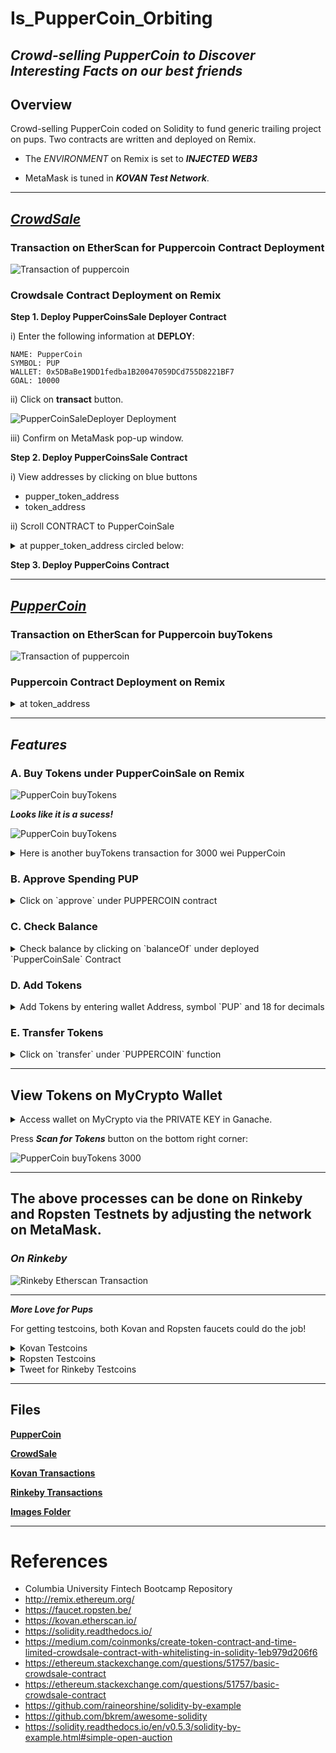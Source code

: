 # Is_PupperCoin_Orbiting
## _Crowd-selling PupperCoin to Discover Interesting Facts on our best friends_

## **Overview**
Crowd-selling PupperCoin coded on Solidity to fund generic trailing project on pups. Two contracts are written and deployed on Remix. 

* The _ENVIRONMENT_ on Remix is set to _**INJECTED WEB3**_ 

* MetaMask is tuned in _**KOVAN Test Network**_.


---

## _**[CrowdSale](Code/Crowdsale.sol)**_

### **Transaction on EtherScan for Puppercoin Contract Deployment**
![Transaction of puppercoin](Images/tx_etherscan_puppercoin.png)

### **Crowdsale Contract Deployment on Remix**

**Step 1. Deploy PupperCoinsSale Deployer Contract**

i) Enter the following information at **DEPLOY**:
```
NAME: PupperCoin
SYMBOL: PUP
WALLET: 0x5DBaBe19DD1fedba1B20047059DCd755D8221BF7
GOAL: 10000
```
ii) Click on **transact** button. 

![PupperCoinSaleDeployer Deployment](Images/pup_deploy_kovan_001.png)

iii) Confirm on MetaMask pop-up window.

**Step 2. Deploy PupperCoinsSale Contract**

i) View addresses by clicking on blue buttons 
* pupper_token_address
* token_address

ii) Scroll CONTRACT to PupperCoinSale
<details><summary>
at pupper_token_address circled below:
</summary>

![PupperCoinSale Deployment](Images/pup_deploy_kovan_002.png)

</details>

**Step 3. Deploy PupperCoins Contract**

---
## _**[PupperCoin](Code/PupperCoin.sol)**_

### **Transaction on EtherScan for Puppercoin buyTokens**
![Transaction of puppercoin](Images/pup_tx_kovan_etherscan_001.png)

### **Puppercoin Contract Deployment on Remix**
<details><summary>
at token_address 
</summary>

![PupperCoin Remix Deployment 2](Images/pup_deploy_kovan_003.png)

</details>

---

## _**Features**_


### **A. Buy Tokens under PupperCoinSale on Remix**

![PupperCoin buyTokens](Images/pup_buytokens_kovan_004.png)

_**Looks like it is a sucess!**_

![PupperCoin buyTokens](Images/pup_tx_kovan_etherscan_002.png)


<details><summary>
Here is another buyTokens transaction for 3000 wei PupperCoin
</summary>

![PupperCoin buyTokens 3000](Images/pup_buytokens_kovan_tx3000.png)

</details>

### **B. Approve Spending PUP**

<details><summary>
Click on `approve` under PUPPERCOIN contract
</summary>

![PupperCoin Approve](Images/pup_approve_kovan.png)

</details>


### **C. Check Balance**

<details><summary>
Check balance by clicking on `balanceOf` under deployed `PupperCoinSale` Contract
</summary>

![PupperCoin buyTokens 3000](Images/pup_tx_kovan_etherscan_003.png)

</details>

### **D. Add Tokens**

<details><summary>
Add Tokens by entering wallet Address, symbol `PUP` and 18 for decimals
</summary>

![PupperCoin Add Tokens](Images/pup_kovan_token_0.png)

![PupperCoin with PUP Tokens](Images/pup_kovan_token.png)


</details>

### **E. Transfer Tokens**

<details><summary>
Click on `transfer` under `PUPPERCOIN` function
</summary>

![PupperCoin buyTokens 3000](Images/pup_tx_kovan_003.png)

</details>

---

## **View Tokens on MyCrypto Wallet**

<details><summary>
Access wallet on MyCrypto via the PRIVATE KEY in Ganache.
</summary>

![Ganache](Images/ganache_address.png)

</details>

Press _**Scan for Tokens**_ button on the bottom right corner:

![PupperCoin buyTokens 3000](Images/pup_mycrypto_rinkeby_1.png)

---
## The above processes can be done on Rinkeby and Ropsten Testnets by adjusting the network on MetaMask.

### _**On Rinkeby**_

![Rinkeby Etherscan Transaction](Images/rinkeby_etherscan_1.png)


---
_**More Love for Pups**_

For getting testcoins, both Kovan and Ropsten faucets could do the job!

<details><summary>
Kovan Testcoins
</summary>

![Kovan Faucet](Images/faucet_kovan.png)

</details>

<details><summary>
Ropsten Testcoins
</summary>

![Ropsten Faucet](Images/faucet_ropsten.png)

</details>

<details><summary>
Tweet for Rinkeby Testcoins
</summary>

_**Step 1: Go to [Rinkeby Faucet](https://faucet.rinkeby.io/)**_

![Rinkeby Authorization 1](Images/rinkeby_auth_1.png)

_**Step 2: Tweet the message with designated wallet address**_

![Rinkeby Authorization 2](Images/rinkeby_auth_2.png)

_**Step 3: Copy link on posted message on Twitter**_

![Rinkeby Authorization 3](Images/rinkeby_auth_3.png)

_**Step 4: Verify tweet**_

![Rinkeby Authorization 4](Images/rinkeby_auth_4.png)

_**Step 5: Check balance on MetaMask**_

![Rinkeby Authorization 5](Images/rinkeby_auth_5.png)


</details>

---
## Files

**[PupperCoin](Code/PupperCoin.sol)**

**[CrowdSale](Code/Crowdsale.sol)**

**[Kovan Transactions](Transactions/Kovan)**

**[Rinkeby Transactions](Transactions/Rinkeby)**

**[Images Folder](Images)**

---

# References
* Columbia University Fintech Bootcamp Repository
* http://remix.ethereum.org/
* https://faucet.ropsten.be/
* https://kovan.etherscan.io/
* https://solidity.readthedocs.io/
* https://medium.com/coinmonks/create-token-contract-and-time-limited-crowdsale-contract-with-whitelisting-in-solidity-1eb979d206f6
* https://ethereum.stackexchange.com/questions/51757/basic-crowdsale-contract
* https://ethereum.stackexchange.com/questions/51757/basic-crowdsale-contract
* https://github.com/raineorshine/solidity-by-example
* https://github.com/bkrem/awesome-solidity
* https://solidity.readthedocs.io/en/v0.5.3/solidity-by-example.html#simple-open-auction
